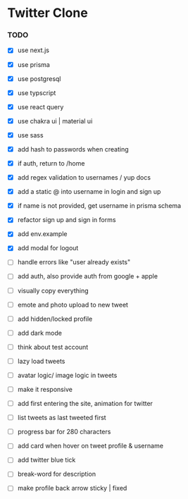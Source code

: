 # Twitter Clone

### TODO

-   [x] use next.js
-   [x] use prisma
-   [x] use postgresql
-   [x] use typscript
-   [x] use react query
-   [x] use chakra ui | material ui
-   [x] use sass

-   [x] add hash to passwords when creating
-   [x] if auth, return to /home
-   [x] add regex validation to usernames / yup docs
-   [x] add a static @ into username in login and sign up
-   [x] if name is not provided, get username in prisma schema
-   [x] refactor sign up and sign in forms
-   [x] add env.example
-   [x] add modal for logout
-   [ ] handle errors like "user already exists"
-   [ ] add auth, also provide auth from google + apple
-   [ ] visually copy everything
-   [ ] emote and photo upload to new tweet
-   [ ] add hidden/locked profile
-   [ ] add dark mode
-   [ ] think about test account
-   [ ] lazy load tweets
-   [ ] avatar logic/ image logic in tweets
-   [ ] make it responsive
-   [ ] add first entering the site, animation for twitter
-   [ ] list tweets as last tweeted first
-   [ ] progress bar for 280 characters
-   [ ] add card when hover on tweet profile & username
-   [ ] add twitter blue tick
-   [ ] break-word for description
-   [ ] make profile back arrow sticky | fixed
